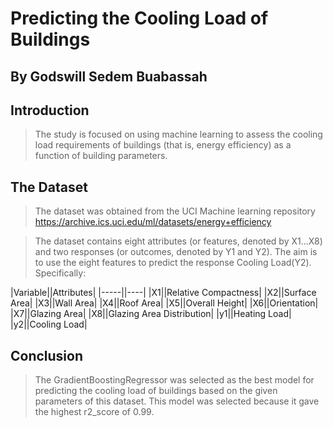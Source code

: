 # Predicting the Cooling Load of Buildings
## By Godswill Sedem Buabassah

## Introduction

>The study is focused on using machine learning to assess the cooling load requirements of buildings (that is, energy efficiency) as a function of building parameters.


## The Dataset

>The dataset was obtained from the UCI Machine learning repository https://archive.ics.uci.edu/ml/datasets/energy+efficiency

>The dataset contains eight attributes (or features, denoted by X1...X8) and two responses (or outcomes, denoted by Y1 and Y2). The aim is to use the eight features to predict the response Cooling Load(Y2).
Specifically:

|Variable||Attributes|
|-----||----|
|X1||Relative Compactness|
|X2||Surface Area|
|X3||Wall Area|
|X4||Roof Area|
|X5||Overall Height|
|X6||Orientation|
|X7||Glazing Area|
|X8||Glazing Area Distribution|
|y1||Heating Load|
|y2||Cooling Load|


## Conclusion

>The GradientBoostingRegressor was selected as the best model for predicting the cooling load of buildings based on the given parameters of this dataset. This model was selected because it gave the highest r2_score of 0.99.






